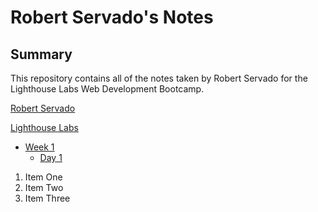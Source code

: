 # Robert Servado's Notes

<!--
# - H1 Header (largest)
###### - H6 (smallest)
 -->

## Summary

This repository contains all of the notes taken by Robert Servado for the Lighthouse Labs Web Development Bootcamp.

[Robert Servado](https://github.com/ArjayS)

[Lighthouse Labs](https://www.lighthouselabs.ca/)

- [Week 1](/Week_1)
  - [Day 1](/Week_1/Day_1)

1. Item One
2. Item Two
3. Item Three
